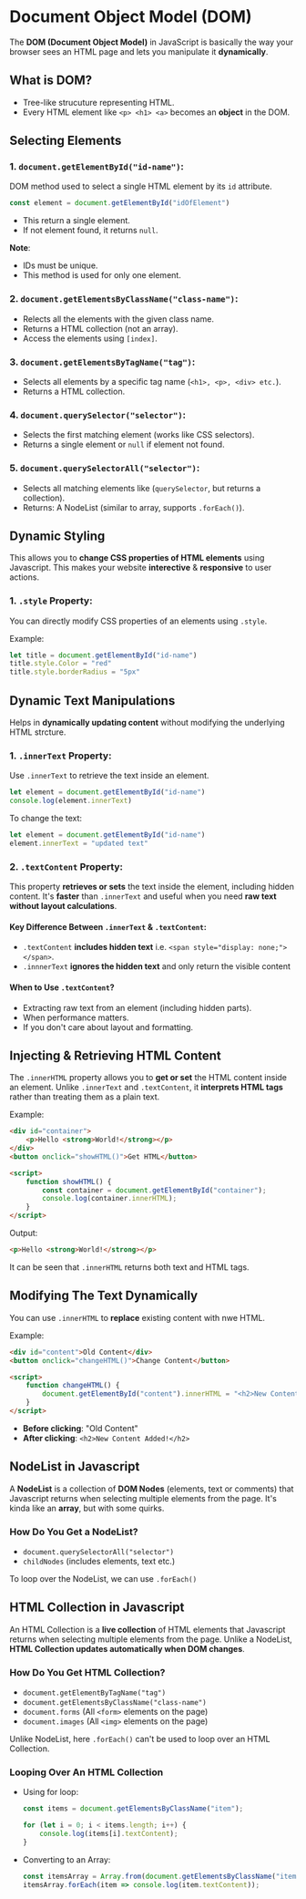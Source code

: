 # Document Object Model (DOM)

The **DOM (Document Object Model)** in JavaScript is basically the way your browser sees an HTML page and lets you manipulate it **dynamically**.

## What is DOM?

- Tree-like strucuture representing HTML.
- Every HTML element like `<p> <h1> <a>` becomes an **object** in the DOM.

## Selecting Elements

### 1. `document.getElementById("id-name")`:

DOM method used to select a single HTML element by its `id` attribute.

```Javascript
const element = document.getElementById("idOfElement")
```

- This return a single element.
- If not element found, it returns ``null``.

**Note**:

- IDs must be unique.
- This method is used for only one element.

### 2. `document.getElementsByClassName("class-name")`:

- Relects all the elements with the given class name.
- Returns a HTML collection (not an array).
- Access the elements using `[index]`.

### 3. `document.getElementsByTagName("tag")`:

- Selects all elements by a specific tag name (`<h1>, <p>, <div> etc.`).
- Returns a HTML collection.

### 4. `document.querySelector("selector")`:

- Selects the first matching element (works like CSS selectors).
- Returns a single element or `null` if element not found.

### 5. `document.querySelectorAll("selector")`:

- Selects all matching elements like (`querySelector`, but returns a collection).
- Returns: A NodeList (similar to array, supports `.forEach()`).


## Dynamic Styling

This allows you to **change CSS properties of HTML elements** using Javascript. This makes your website **interective** & **responsive** to user actions.

### 1. `.style` Property:

You can directly modify CSS properties of an elements using `.style`.

Example:

```Javascript
let title = document.getElementById("id-name")
title.style.Color = "red"
title.style.borderRadius = "5px"
```

## Dynamic Text Manipulations

Helps in **dynamically updating content** without modifying the underlying HTML strcture.

### 1. `.innerText` Property:

Use `.innerText` to retrieve the text inside an element.

```Javascript
let element = document.getElementById("id-name")
console.log(element.innerText)
```

To change the text:

```Javascript
let element = document.getElementById("id-name")
element.innerText = "updated text"
```

### 2. `.textContent` Property:

This property **retrieves or sets** the text inside the element, including hidden content. It's **faster** than `.innerText` and useful when you need **raw text without layout calculations**.


#### Key Difference Between `.innerText` & `.textContent`:

- `.textContent` **includes hidden text** i.e. `<span style="display: none;"></span>`.
- `.innnerText` **ignores the hidden text** and only return the visible content

#### When to Use `.textContent`?

- Extracting raw text from an element (including hidden parts).
- When performance matters.
- If you don't care about layout and formatting.


## Injecting & Retrieving HTML Content

The `.innerHTML` property allows you to **get or set** the HTML content inside an element. Unlike `.innerText` and `.textContent`, it **interprets HTML tags** rather than treating them as a plain text.

Example:

```HTML
<div id="container">
    <p>Hello <strong>World!</strong></p>
</div>
<button onclick="showHTML()">Get HTML</button>

<script>
    function showHTML() {
        const container = document.getElementById("container");
        console.log(container.innerHTML);
    }
</script>
```

Output:

```HTML
<p>Hello <strong>World!</strong></p>
```

It can be seen that `.innerHTML` returns both text and HTML tags.

## Modifying The Text Dynamically

You can use `.innerHTML` to **replace** existing content with nwe HTML.

Example:

```HTML
<div id="content">Old Content</div>
<button onclick="changeHTML()">Change Content</button>

<script>
    function changeHTML() {
        document.getElementById("content").innerHTML = "<h2>New Content Added!</h2>";
    }
</script>
```

- **Before clicking**: "Old Content"
- **After clicking**: `<h2>New Content Added!</h2>`


## NodeList in Javascript

A **NodeList** is a collection of **DOM Nodes** (elements, text or comments) that Javascript returns when selecting multiple elements from the page. It's kinda like an **array**, but with some quirks.

### How Do You Get a NodeList?

- `document.querySelectorAll("selector")`
- `childNodes` (includes elements, text etc.)

To loop over the NodeList, we can use `.forEach()`

## HTML Collection in Javascript

An HTML Collection is a **live collection** of HTML elements that Javascript returns when selecting multiple elements from the page. Unlike a NodeList, **HTML Collection updates automatically when DOM changes**.

### How Do You Get HTML Collection?

- `document.getElementByTagName("tag")`
- `document.getElementsByClassName("class-name")`
- `document.forms` (All `<form>` elements on the page)
- `document.images` (All `<img>` elements on the page)

Unlike NodeList, here `.forEach()` can't be used to loop over an HTML Collection.

### Looping Over An HTML Collection

- Using for loop:

    ```Javascript
    const items = document.getElementsByClassName("item");

    for (let i = 0; i < items.length; i++) {
        console.log(items[i].textContent);
    }
    ```

- Converting to an Array:

    ```Javascript
    const itemsArray = Array.from(document.getElementsByClassName("item"));
    itemsArray.forEach(item => console.log(item.textContent));
    ```
